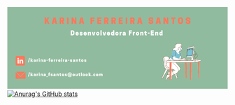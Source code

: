 ![KarinaSantos](KarinaSantos.png)
[![Anurag's GitHub stats](https://github-readme-stats.vercel.app/apiKarinaFSanuraghazra)](https://github.com/anuraghazra/github-readme-stats)
